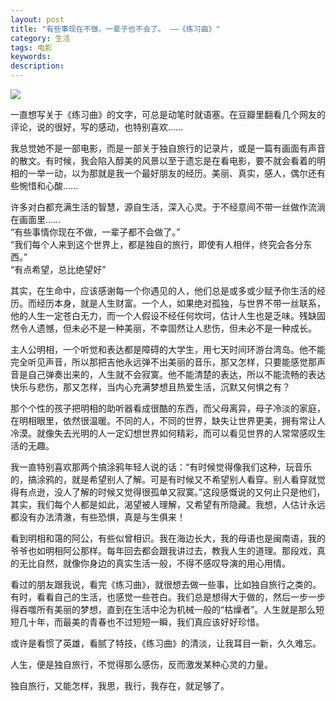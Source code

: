 ```yaml
---
layout: post
title: "有些事现在不做，一辈子也不会了。 ——《练习曲》"
category: 生活
tags: 电影
keywords: 
description: 
---
```

![](http://img3.douban.com/view/photo/photo/public/p2039963561.jpg)


一直想写关于《练习曲》的文字，可总是动笔时就语塞。在豆瓣里翻看几个网友的评论，说的很好，写的感动，也特别喜欢……    

我总觉她不是一部电影，而是一部关于独自旅行的记录片，或是一篇有画面有声音的散文。有时候，我会陷入醇美的风景以至于遗忘是在看电影，要不就会看着的明相的一举一动，以为那就是我一个最好朋友的经历。美丽、真实，感人，偶尔还有些惋惜和心酸……  
 
许多对白都充满生活的智慧，源自生活，深入心灵。于不经意间不带一丝做作流淌在画面里……   
“有些事情你现在不做，一辈子都不会做了。”   
“我们每个人来到这个世界上，都是独自的旅行，即使有人相伴，终究会各分东西。”   
“有点希望，总比绝望好”   

其实，在生命中，应该感谢每一个你遇见的人，他们总是或多或少赋予你生活的经历。而经历本身，就是人生财富。一个人，如果绝对孤独，与世界不带一丝联系，他的人生一定苍白无力，而一个人假设不经任何坎坷，估计人生也是乏味。残缺固然令人遗憾，但未必不是一种美丽，不幸固然让人悲伤，但未必不是一种成长。   

主人公明相，一个听觉和表达都是障碍的大学生，用七天时间环游台湾岛。他不能完全听见声音，所以那把吉他永远弹不出美丽的音乐，那又怎样，只要能感觉那声音是自己弹奏出来的，人生就不会寂寞。他不能清楚的表达，所以不能流畅的表达快乐与悲伤，那又怎样，当内心充满梦想且热爱生活，沉默又何惧之有？  

那个个性的孩子把明相的助听器看成很酷的东西，而父母离异，母子冷淡的家庭，在明相眼里，依然很温暖。不同的人，不同的世界，缺失让世界更美，拥有常让人冷漠。就像失去光明的人一定幻想世界如何精彩，而可以看见世界的人常常感叹生活的无趣。

我一直特别喜欢那两个搞涂鸦年轻人说的话：“有时候觉得像我们这种，玩音乐的，搞涂鸦的，就是希望别人了解。可是有时候又不希望别人看穿。别人看穿就觉得有点逊，没人了解的时候又觉得很孤单又寂寞。”这段感慨说的又何止只是他们，其实，我们每个人都是如此，渴望被人理解，又希望有所隐藏。我想，人估计永远都没有办法清澈，有些恐惧，真是与生俱来！     

看到明相和蔼的阿公，有些似曾相识。我在海边长大，我的母语也是闽南语，我的爷爷也如明相阿公那样。每年回去都会跟我讲过去，教我人生的道理。那段戏，真的无比自然，就像你身边的真实生活一般，不得不感叹导演的用心用情。  

看过的朋友跟我说，看完《练习曲》，就很想去做一些事，比如独自旅行之类的。有时，看看自己的生活，也感觉一些苍白。我们总是想得大于做的，然后一步一步得吞噬所有美丽的梦想，直到在生活中沦为机械一般的“枯燥者”。人生就是那么短短几十年，而最美的青春也不过短短一瞬，我们真应该好好珍惜。   

或许是看惯了英雄，看腻了特技，《练习曲》的清淡，让我耳目一新，久久难忘。 
  
人生，便是独自旅行，不觉得那么感伤，反而激发某种心灵的力量。 
  
独自旅行，又能怎样，我思，我行，我存在，就足够了。

        